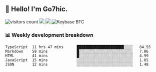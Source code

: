 ## 👋 Hello! I'm Go7hic.

 ![visitors count](https://visitors-by-url-pls-dont-use-this-in-your-repo.vercel.app/Go7hic-github-readme)
 <a href="https://twitter.com/Go7hic">
    <img src="https://img.shields.io/badge/-@Go7hic-1ca0f1?style=flat-square&labelColor=1ca0f1&logo=twitter&logoColor=white&link=https://twitter.com/Go7hic">
   <a/>
   <a href="mailto:gtfx0209@gmail.com">
    <img src="https://img.shields.io/badge/-gtfx0209@gmail.com-c14438?style=flat-square&logo=Gmail&logoColor=white&link=mailto:gtfx0209@gmail.com">
   <a/>
    ![Keybase BTC](https://img.shields.io/keybase/btc/Go7hic)
 <!--
🔭 I’m currently working
🌱 I’m currently learning
💬 Ask me about 
📫 How to reach me: 
⚡ Fun fact: 
-->
 <!--
![My Github Stats](https://github-readme-stats.vercel.app/api?username=Go7hic&show_icons=true&count_private=true)

-->

### 📊 Weekly development breakdown
<!--START_SECTION:waka-->
```text
TypeScript  11 hrs 47 mins      █████████████████████░░░░   84.55 
Markdown    59 mins             █░░░░░░░░░░░░░░░░░░░░░░░░   7.06 
HTML        41 mins             █░░░░░░░░░░░░░░░░░░░░░░░░   4.99 
JavaScript  15 mins             ░░░░░░░░░░░░░░░░░░░░░░░░░   1.85 
JSON        12 mins             ░░░░░░░░░░░░░░░░░░░░░░░░░   1.48
```
<!--END_SECTION:waka-->

